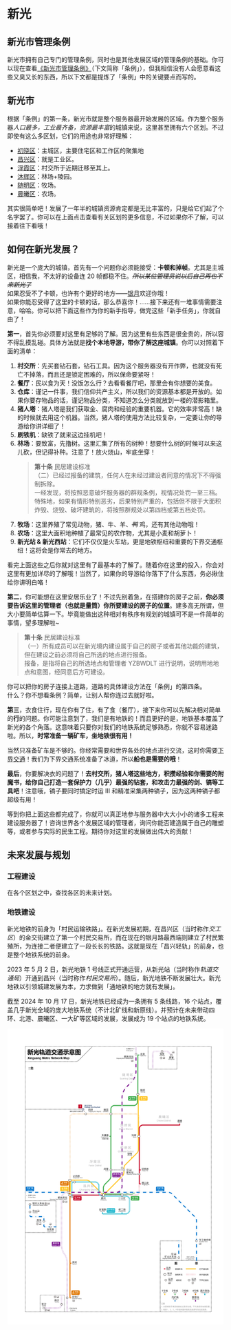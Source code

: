 # 新光

## 新光市管理条例

新光市拥有自己专门的管理条例，同时也是其他发展区域的管理条例的基础。你可以现在查看[《新光市管理条例》](xinguang_administrative_regulations.md)（下文简称「条例」），但我相信没有人会愿意看这些又臭又长的东西，所以下文都是提炼了「条例」中的关键要点而写的。

## 新光市

根据「条例」的第一条，新光市就是整个服务器最开始发展的区域。作为整个服务器*人口最多，工业最齐备，资源最丰富*的城镇来说，这里甚至拥有六个区划。不过即使有这么多区划，它们的用途也非常好理解：

- [初晓区](chuxiao_district.md)：主城区，主要住宅区和工作区的聚集地
- [昌兴区](changxing_district.md)：就是工业区。
- [浮霞区](fuxia_district.md)：村交所于近期迁移至其上。
- [沐辉区](muhui_district.md)：林场+陵园。
- [随明区](suiming_district.md)：牧场。
- [晨曦区](chenxi_district.md)：农场。

其实很简单吧！发展了一年半的城镇资源肯定都是无比丰富的，只是给它们起了个名字罢了。你可以在上面点击查看有关区划的更多信息，不过如果你不了解，可以接着往下看哦！

## 如何在新光发展？

新光是一个庞大的城镇，首先有一个问题你必须能接受：**卡顿和掉帧**。尤其是主城区，相信我，不太好的设备连 20 帧都稳不住。~~*所以某位管理员说以后自己再也不来新光了*~~  
如果忍受不了卡顿，也许有个更好的地方——[银月](/docs/SurvivalIII/silvermoon/README.md)欢迎你哦！  
如果你能忍受得了这里的卡顿的话，那么恭喜你！……接下来还有一堆事情需要注意，哈哈。你可以把下面这些作为你的新手指导，做完这些「新手任务」，你就自由了！

**第一**，首先你必须要对这里有足够的了解。因为这里有些东西是很金贵的，所以容不得乱摸乱碰。具体方法就是**找个本地导游，带你了解这座城镇**。你可以对照着下面的清单：

1. **村交所**：先买套钻石套，钻石工具。因为这个服务器没有开作弊，也就没有死亡不掉落，而且还是锁定困难的，所以保命要紧呀！
2. **餐厅**：民以食为天！没饭怎么行？去看看餐厅吧，那里会有你想要的美食。
3. **仓库**：谨记一件事，我们信仰共产主义，所以我们的资源基本都是开放的。如果你要存物品的话，谨记物品分类，不知道怎么分类就放到一楼的潜影箱里。
4. **猪人塔**：猪人塔是我们获取金、腐肉和经验的重要机器。它的效率非常高！缺的时候就去用这个机器。当然，猪人塔的使用方法比较复杂，一定要让你的导游给你讲详细了！
5. **刷铁机**：缺铁了就来这边挂机吧！
6. **林场**：要致富，先撸树。这里汇集了所有的树种！想要什么树的时候可以来这儿砍，但记得补种。注意了！放火烧山，牢底坐穿！  
   > **第十条** 民居建设标准  
     （二）已经过报备的建筑，任何人在未经过建设者同意的情况下不得强制拆除。  
     一经发现，将按照恶意破坏服务器的群规条例，视情况处罚一至三档。特殊地，如果有情形特别恶劣，后果特别严重的，包括但不限于大面积炸毁、烧毁、破坏建筑的，将按照群规处以第四档或第五档处罚。
7. **牧场**：这里养殖了常见动物，猪、牛、羊、~~*鸭*~~ 鸡，还有其他动物哦！
8. **农场**：这里大面积地种植了最常见的农作物，尤其是小麦和胡萝卜！
9. **新光站 & 新光西站**：它们不仅仅是火车站，更是地铁枢纽和重要的下界交通枢纽！这将会是你常去的地方。

看完上面这些之后你就对这里有了最基本的了解了。随着你在这里的投入，你会对这里有更加详尽的了解哦！当然了，如果你的导游给你落下了什么东西，务必揪住给你讲明白咯！

**第二**，你可能想在这里安居乐业了！不过先别着急，在搭建你的房子之前，**你必须要告诉这里的管理者（也就是量筒）你所要建设的房子的位置**。建多高无所谓，但大小要简单估算一下。毕竟能做出这种相对有秩序有规划的城镇可不是一件简单的事情，望多理解啦~

> **第十条** 民居建设标准  
（一）所有成员可以在新光境内建设属于自己的房子或者其他功能的建筑，但在建设之前必须将自己所选的地点进行报备。  
报备，是指将自己的所选地点和管理者 YZBWDLT 进行说明，说明用地地点和意图，经同意后方可建设。

你可以把你的房子连接上道路，道路的具体建设方法在「条例」的第四条。  
什么？你不想看条例？简单，让别人帮你连过去就好啦。

**第三**，衣食住行，现在你有了住，有了食（餐厅），接下来你可以先解决相对简单的**行**的问题。你可能注意到了，我们是有地铁的！而且更好的是，地铁基本覆盖了新光的各个角落。这意味着只要你对我们的地铁系统足够熟悉，你就不容易迷路啦。所以，**时常准备一辆矿车，坐地铁很有用！**

当然只准备矿车是不够的。你经常需要和世界各处的地点进行交流，这时你需要[下界交通](../nether/transit.md)！我们为下界交通系统准备了冰道，所以**船也是需要的哦**！

**最后**，你要解决衣的问题了！**去村交所，猪人塔这些地方，积攒经验和你需要的附魔书，给你自己打造一套保护力（几乎）最强的钻套，和攻击力最强的剑、镐等工具吧**！注意哦，镐子要同时搞定时运 III 和精准采集两种镐子，因为这两种镐子都超级有用！

等到你把上面这些都完成了，你就可以真正地参与服务器中大大小小的诸多工程来建设服务器了！咨询世界各个发展区域的管理者，询问你能否建造属于自己的雕塑等，或者参与实际的民生工程。期待你对这里的发展做出伟大的贡献！

## 未来发展与规划

### 工程建设

在各个区划之中，查找各区的未来计划。

### 地铁建设

新光地铁的前身为「村民运输铁路」。在新光发展初期，在昌兴区（当时称作*交工区*）的金交街建立了第一个村民交易所，而在现在的银月路最西端则建立了村民繁殖所，为连接二者便建立了一段长长的铁路。这就是现在「昌兴轻轨」的前身，也是整个地铁系统的前身。

2023 年 5 月 2 日，新光地铁 1 号线正式开通运营，从新光站（当时称作*轨道交通局*）开通到昌兴（当时称作*村民交易所*）。随后，新光地铁不断发展壮大。新光地铁以引领城建发展为本，力求做到「通地铁的地方就有发展」。

截至 2024 年 10 月 17 日，新光地铁已经成为一条拥有 5 条线路，16 个站点，覆盖几乎新光全域的庞大地铁系统（不计北矿线和新原线）。并预计在未来带动四环、北港、晨曦区、一大矿等区域的发展，发展成为 19 个站点的地铁系统。

![新光地铁规划图 24/07/24](../../../assets/SurvivalIII/xinguang_metro.png)

